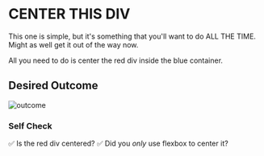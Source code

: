 # CENTER THIS DIV
This one is simple, but it's something that you'll want to do ALL THE TIME.  Might as well get it out of the way now.

All you need to do is center the red div inside the blue container.

## Desired Outcome
![outcome](./desired-outcome.png)

### Self Check
✅ Is the red div centered?
✅ Did you _only_ use flexbox to center it?

